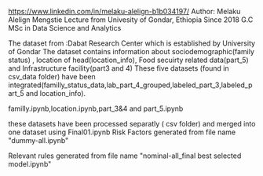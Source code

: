 https://www.linkedin.com/in/melaku-alelign-b1b034197/
Author: Melaku Alelign Mengstie
       Lecture from Univesity of Gondar, Ethiopia Since 2018 G.C
	   MSc in Data Science and Analytics 
	   
	   

The dataset from :Dabat Research Center which is established by University of Gondar 
The dataset contains information about sociodemographic(family status) , location of head(location_info), Food secuirty related data(part_5) and Infrastructure facility(part3 and 4)
These five datasets (found in csv_data folder) have been integrated(familly_status_data,lab_part_4_grouped,labeled_part_3,labeled_part_5 and location_info).

familly.ipynb,location.ipynb,part_3&4 and part_5.ipynb

these datasets have been processed separatly ( csv folder) and merged into one dataset using Final01.ipynb 
Risk Factors generated from file name "dummy-all.ipynb"

Relevant rules generated from file name "nominal-all_final best selected model.ipynb"

